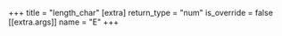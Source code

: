 +++
title = "length_char"
[extra]
return_type = "num"
is_override = false
[[extra.args]]
name = "E"
+++